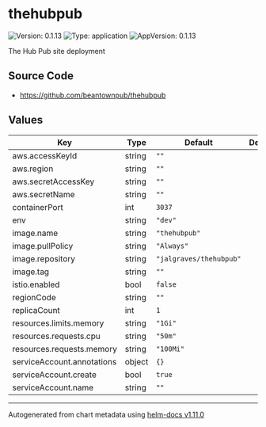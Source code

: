 # thehubpub

![Version: 0.1.13](https://img.shields.io/badge/Version-0.1.13-informational?style=flat-square) ![Type: application](https://img.shields.io/badge/Type-application-informational?style=flat-square) ![AppVersion: 0.1.13](https://img.shields.io/badge/AppVersion-0.1.13-informational?style=flat-square)

The Hub Pub site deployment

## Source Code

* <https://github.com/beantownpub/thehubpub>

## Values

| Key | Type | Default | Description |
|-----|------|---------|-------------|
| aws.accessKeyId | string | `""` |  |
| aws.region | string | `""` |  |
| aws.secretAccessKey | string | `""` |  |
| aws.secretName | string | `""` |  |
| containerPort | int | `3037` |  |
| env | string | `"dev"` |  |
| image.name | string | `"thehubpub"` |  |
| image.pullPolicy | string | `"Always"` |  |
| image.repository | string | `"jalgraves/thehubpub"` |  |
| image.tag | string | `""` |  |
| istio.enabled | bool | `false` |  |
| regionCode | string | `""` |  |
| replicaCount | int | `1` |  |
| resources.limits.memory | string | `"1Gi"` |  |
| resources.requests.cpu | string | `"50m"` |  |
| resources.requests.memory | string | `"100Mi"` |  |
| serviceAccount.annotations | object | `{}` |  |
| serviceAccount.create | bool | `true` |  |
| serviceAccount.name | string | `""` |  |

----------------------------------------------
Autogenerated from chart metadata using [helm-docs v1.11.0](https://github.com/norwoodj/helm-docs/releases/v1.11.0)
